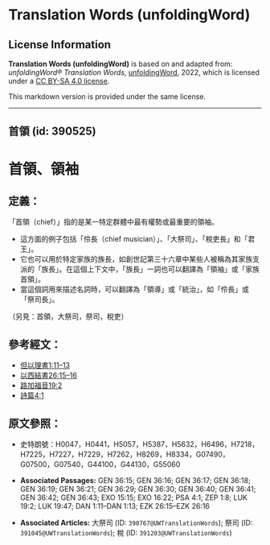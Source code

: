 # Translation Words (unfoldingWord)

## License Information

**Translation Words (unfoldingWord)** is based on and adapted from: _unfoldingWord® Translation Words_, [unfoldingWord](https://unfoldingword.org/utw), 2022, which is licensed under a [CC BY-SA 4.0 license](https://creativecommons.org/licenses/by-sa/4.0/legalcode.en).

This markdown version is provided under the same license.



--------------------------------

## 首領 (id: 390525)

首領、領袖
=====

定義：
---

「首領（chief）」指的是某一特定群體中最有權勢或最重要的領袖。

* 這方面的例子包括「伶長（chief musician）」、「大祭司」、「稅吏長」和「君王」。
* 它也可以用於特定家族的族長，如創世記第三十六章中某些人被稱為其家族支派的「族長」。在這個上下文中，「族長」一詞也可以翻譯為「領袖」或「家族首領」。
* 當這個詞用來描述名詞時，可以翻譯為「領導」或「統治」，如「伶長」或「祭司長」。

（另見：首領，大祭司，祭司，稅吏）

參考經文：
-----

* [但以理書1:11–13](https://ref.ly/Dan1:11-Dan1:13)
* [以西結書26:15–16](https://ref.ly/Ezek26:15-Ezek26:16)
* [路加福音19:2](https://ref.ly/Luke19:2)
* [詩篇4:1](https://ref.ly/Ps4:1)

原文參照：
-----

* 史特朗號：H0047，H0441，H5057，H5387，H5632，H6496，H7218，H7225，H7227，H7229，H7262，H8269，H8334，G07490，G07500，G07540，G44100，G44130，G55060

* **Associated Passages:** GEN 36:15; GEN 36:16; GEN 36:17; GEN 36:18; GEN 36:19; GEN 36:21; GEN 36:29; GEN 36:30; GEN 36:40; GEN 36:41; GEN 36:42; GEN 36:43; EXO 15:15; EXO 16:22; PSA 4:1; ZEP 1:8; LUK 19:2; LUK 19:47; DAN 1:11–DAN 1:13; EZK 26:15–EZK 26:16
* **Associated Articles:** 大祭司 (ID: `390767@UWTranslationWords`); 祭司 (ID: `391045@UWTranslationWords`); 稅 (ID: `391203@UWTranslationWords`)

